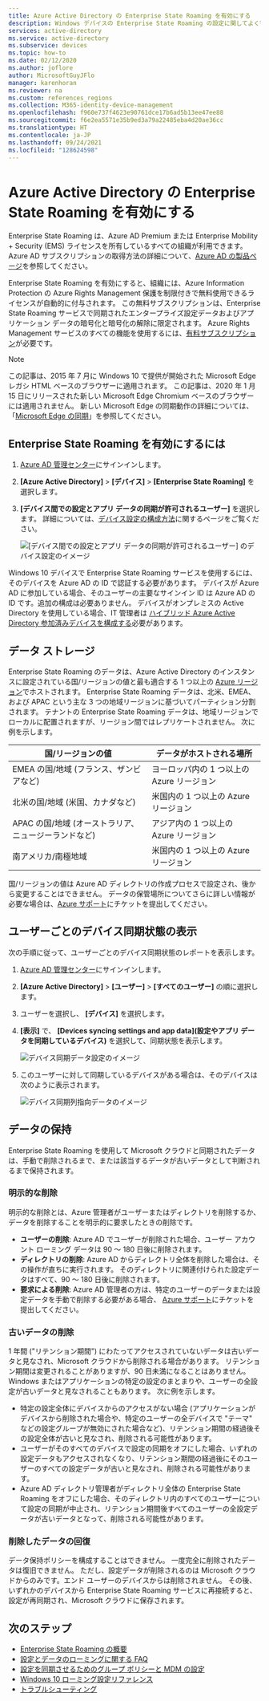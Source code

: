 ```yaml
---
title: Azure Active Directory の Enterprise State Roaming を有効にする
description: Windows デバイスの Enterprise State Roaming の設定に関してよく寄せられる質問について取り上げます。
services: active-directory
ms.service: active-directory
ms.subservice: devices
ms.topic: how-to
ms.date: 02/12/2020
ms.author: joflore
author: MicrosoftGuyJFlo
manager: karenhoran
ms.reviewer: na
ms.custom: references_regions
ms.collection: M365-identity-device-management
ms.openlocfilehash: f960e737f4623e90761dce17b6ad5b13ee47ee88
ms.sourcegitcommit: f6e2ea5571e35b9ed3a79a22485eba4d20ae36cc
ms.translationtype: HT
ms.contentlocale: ja-JP
ms.lasthandoff: 09/24/2021
ms.locfileid: "128624598"
---
```

# <a name="enable-enterprise-state-roaming-in-azure-active-directory"></a>Azure Active Directory の Enterprise State Roaming を有効にする

Enterprise State Roaming は、Azure AD Premium または Enterprise Mobility + Security (EMS) ライセンスを所有しているすべての組織が利用できます。 Azure AD サブスクリプションの取得方法の詳細について、[Azure AD の製品ページ](https://azure.microsoft.com/services/active-directory)を参照してください。

Enterprise State Roaming を有効にすると、組織には、Azure Information Protection の Azure Rights Management 保護を制限付きで無料使用できるライセンスが自動的に付与されます。 この無料サブスクリプションは、Enterprise State Roaming サービスで同期されたエンタープライズ設定データおよびアプリケーション データの暗号化と暗号化の解除に限定されます。 Azure Rights Management サービスのすべての機能を使用するには、[有料サブスクリプション](https://azure.microsoft.com/services/information-protection/)が必要です。

> [!NOTE]
> この記事は、2015 年 7 月に Windows 10 で提供が開始された Microsoft Edge レガシ HTML ベースのブラウザーに適用されます。 この記事は、2020 年 1 月 15 日にリリースされた新しい Microsoft Edge Chromium ベースのブラウザーには適用されません。 新しい Microsoft Edge の同期動作の詳細については、「[Microsoft Edge の同期](/deployedge/microsoft-edge-enterprise-sync)」を参照してください。

## <a name="to-enable-enterprise-state-roaming"></a>Enterprise State Roaming を有効にするには

1. [Azure AD 管理センター](https://aad.portal.azure.com/)にサインインします。
1. **[Azure Active Directory]**  >  **[デバイス]**  >  **[Enterprise State Roaming]** を選択します。
1. **[デバイス間での設定とアプリ データの同期が許可されるユーザー]** を選択します。 詳細については、[デバイス設定の構成方法](./device-management-azure-portal.md)に関するページをご覧ください。
  
   ![[デバイス間での設定とアプリ データの同期が許可されるユーザー] のデバイス設定のイメージ](./media/enterprise-state-roaming-enable/device-settings.png)
  
Windows 10 デバイスで Enterprise State Roaming サービスを使用するには、そのデバイスを Azure AD の ID で認証する必要があります。 デバイスが Azure AD に参加している場合、そのユーザーの主要なサインイン ID は Azure AD の ID です。追加の構成は必要ありません。 デバイスがオンプレミスの Active Directory を使用している場合、IT 管理者は [ハイブリッド Azure Active Directory 参加済みデバイスを構成する](./hybrid-azuread-join-plan.md)必要があります。 

## <a name="data-storage"></a>データ ストレージ

Enterprise State Roaming のデータは、Azure Active Directory のインスタンスに設定されている国/リージョンの値と最も適合する 1 つ以上の [Azure リージョン](https://azure.microsoft.com/regions/)でホストされます。 Enterprise State Roaming データは、北米、EMEA、および APAC という主な 3 つの地域リージョンに基づいてパーティション分割されます。 テナントの Enterprise State Roaming データは、地域リージョンでローカルに配置されますが、リージョン間ではレプリケートされません。  次に例を示します。

| 国/リージョンの値 | データがホストされる場所 |
| -------------------- | ------------------------ |
| EMEA の国/地域 (フランス、ザンビアなど) | ヨーロッパ内の 1 つ以上の Azure リージョン |
| 北米の国/地域 (米国、カナダなど) | 米国内の 1 つ以上の Azure リージョン |
| APAC の国/地域 (オーストラリア、ニュージーランドなど) | アジア内の 1 つ以上の Azure リージョン |
| 南アメリカ/南極地域 | 米国内の 1 つ以上の Azure リージョン |

国/リージョンの値は Azure AD ディレクトリの作成プロセスで設定され、後から変更することはできません。 データの保管場所についてさらに詳しい情報が必要な場合は、[Azure サポート](https://azure.microsoft.com/support/options/)にチケットを提出してください。

## <a name="view-per-user-device-sync-status"></a>ユーザーごとのデバイス同期状態の表示

次の手順に従って、ユーザーごとのデバイス同期状態のレポートを表示します。

1. [Azure AD 管理センター](https://aad.portal.azure.com/)にサインインします。
1. **[Azure Active Directory]**  >  **[ユーザー]**  >  **[すべてのユーザー]** の順に選択します。
1. ユーザーを選択し、 **[デバイス]** を選択します。
1. **[表示]** で、 **[Devices syncing settings and app data]\(設定やアプリ データを同期しているデバイス)** を選択して、同期状態を表示します。
  
   ![デバイス同期データ設定のイメージ](./media/enterprise-state-roaming-enable/sync-status.png)
  
1. このユーザーに対して同期しているデバイスがある場合は、そのデバイスは次のように表示されます。
  
   ![デバイス同期列指向データのイメージ](./media/enterprise-state-roaming-enable/device-status-row.png)

## <a name="data-retention"></a>データの保持

Enterprise State Roaming を使用して Microsoft クラウドと同期されたデータは、手動で削除されるまで、または該当するデータが古いデータとして判断されるまで保持されます。 

### <a name="explicit-deletion"></a>明示的な削除

明示的な削除とは、Azure 管理者がユーザーまたはディレクトリを削除するか、データを削除することを明示的に要求したときの削除です。

* **ユーザーの削除**: Azure AD でユーザーが削除された場合、ユーザー アカウント ローミング データは 90 ～ 180 日後に削除されます。 
* **ディレクトリの削除**: Azure AD からディレクトリ全体を削除した場合は、その操作が直ちに実行されます。 そのディレクトリに関連付けられた設定データはすべて、90 ～ 180 日後に削除されます。 
* **要求による削除**: Azure AD 管理者の方は、特定のユーザーのデータまたは設定データを手動で削除する必要がある場合、 [Azure サポート](https://azure.microsoft.com/support/)にチケットを提出してください。 

### <a name="stale-data-deletion"></a>古いデータの削除

1 年間 ("リテンション期間") にわたってアクセスされていないデータは古いデータと見なされ、Microsoft クラウドから削除される場合があります。 リテンション期間は変更されることがありますが、90 日未満になることはありません。 Windows またはアプリケーションの特定の設定のまとまりや、ユーザーの全設定が古いデータと見なされることもあります。 次に例を示します。

* 特定の設定全体にデバイスからのアクセスがない場合 (アプリケーションがデバイスから削除された場合や、特定のユーザーの全デバイスで "テーマ" などの設定グループが無効にされた場合など)、リテンション期間の経過後その設定全体が古いと見なされ、削除される可能性があります。 
* ユーザーがそのすべてのデバイスで設定の同期をオフにした場合、いずれの設定データもアクセスされなくなり、リテンション期間の経過後にそのユーザーのすべての設定データが古いと見なされ、削除される可能性があります。 
* Azure AD ディレクトリ管理者がディレクトリ全体の Enterprise State Roaming をオフにした場合、そのディレクトリ内のすべてのユーザーについて設定の同期が中止され、リテンション期間後すべてのユーザーの全設定データが古いデータとなって、削除される可能性があります。 

### <a name="deleted-data-recovery"></a>削除したデータの回復

データ保持ポリシーを構成することはできません。 一度完全に削除されたデータは復旧できません。 ただし、設定データが削除されるのは Microsoft クラウドからのみです。エンド ユーザーのデバイスからは削除されません。 その後、いずれかのデバイスから Enterprise State Roaming サービスに再接続すると、設定が再同期され、Microsoft クラウドに保存されます。

## <a name="next-steps"></a>次のステップ

* [Enterprise State Roaming の概要](enterprise-state-roaming-overview.md)
* [設定とデータのローミングに関する FAQ](enterprise-state-roaming-faqs.yml)
* [設定を同期させるためのグループ ポリシーと MDM の設定](enterprise-state-roaming-group-policy-settings.md)
* [Windows 10 ローミング設定リファレンス](enterprise-state-roaming-windows-settings-reference.md)
* [トラブルシューティング](enterprise-state-roaming-troubleshooting.md)
